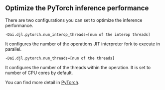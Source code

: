 ## Optimize the PyTorch inference performance
There are two configurations you can set to optimize the inference performance.

```
-Dai.djl.pytorch.num_interop_threads=[num of the interop threads]
```
It configures the number of the operations JIT interpreter fork to execute in parallel.

```
-Dai.djl.pytorch.num_threads=[num of the threads]
```
It configures the number of the threads within the operation. It is set to number of CPU cores by default.
 
You can find more detail in [PyTorch](https://pytorch.org/docs/stable/notes/cpu_threading_torchscript_inference.html).
